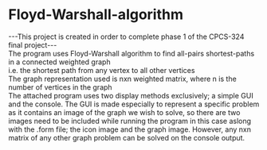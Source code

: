 # Floyd-Warshall-algorithm
---This project is created in order to complete phase 1 of the CPCS-324 final project---<br/>
The program uses Floyd-Warshall algorithm to find all-pairs shortest-paths in a connected weighted graph<br/>
i.e. the shortest path from any vertex to all other vertices<br/>
The graph representation used is nxn weighted matrix, where n is the number of vertices in the graph<br/>
The attached program uses two display methods exclusively; a simple GUI and the console. The GUI is made especially to represent a specific problem as it contains an image of the graph we wish to solve, so there are two images need to be included while running the program in this case aslong with the .form file; the icon image and the graph image. However, any nxn matrix of any other graph problem can be solved on the console output.
